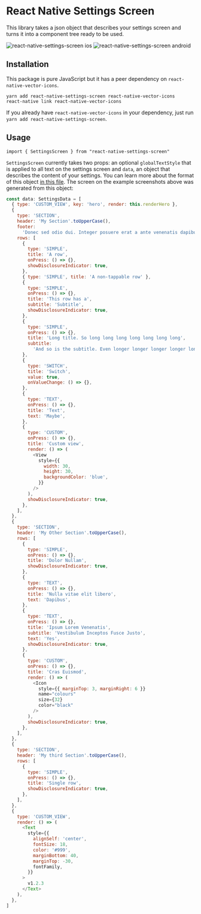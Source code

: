 # React Native Settings Screen

This library takes a json object that describes your settings screen and turns it into a component tree ready to be used.

![react-native-settings-screen ios](https://raw.githubusercontent.com/jsoendermann/react-native-settings-screen/master/imgs/ios.png)
![react-native-settings-screen android](https://github.com/jsoendermann/react-native-settings-screen/raw/master/imgs/android.png)

## Installation

This package is pure JavaScript but it has a peer dependency on `react-native-vector-icons`.

    yarn add react-native-settings-screen react-native-vector-icons
    react-native link react-native-vector-icons

If you already have `react-native-vector-icons` in your dependency, just run `yarn add react-native-settings-screen`.

## Usage

`import { SettingsScreen } from "react-native-settings-screen"`

`SettingsScreen` currently takes two props: an optional `globalTextStyle` that is applied to all text on the settings screen and `data`, an object that describes the content of your settings. You can learn more about the format of this object [in this file](https://github.com/jsoendermann/react-native-settings-screen/blob/master/SettingsScreenExample/lib/types.ts). The screen on the example screenshots above was generated from this object:

```javascript
const data: SettingsData = [
  { type: 'CUSTOM_VIEW', key: 'hero', render: this.renderHero },
  {
    type: 'SECTION',
    header: 'My Section'.toUpperCase(),
    footer:
      'Donec sed odio dui. Integer posuere erat a ante venenatis dapibus posuere velit aliquet.',
    rows: [
      {
        type: 'SIMPLE',
        title: 'A row',
        onPress: () => {},
        showDisclosureIndicator: true,
      },
      { type: 'SIMPLE', title: 'A non-tappable row' },
      {
        type: 'SIMPLE',
        onPress: () => {},
        title: 'This row has a',
        subtitle: 'Subtitle',
        showDisclosureIndicator: true,
      },
      {
        type: 'SIMPLE',
        onPress: () => {},
        title: 'Long title. So long long long long long long long',
        subtitle:
          'And so is the subtitle. Even longer longer longer longer longer',
      },
      {
        type: 'SWITCH',
        title: 'Switch',
        value: true,
        onValueChange: () => {},
      },
      {
        type: 'TEXT',
        onPress: () => {},
        title: 'Text',
        text: 'Maybe',
      },
      {
        type: 'CUSTOM',
        onPress: () => {},
        title: 'Custom view',
        render: () => (
          <View
            style={{
              width: 30,
              height: 30,
              backgroundColor: 'blue',
            }}
          />
        ),
        showDisclosureIndicator: true,
      },
    ],
  },
  {
    type: 'SECTION',
    header: 'My Other Section'.toUpperCase(),
    rows: [
      {
        type: 'SIMPLE',
        onPress: () => {},
        title: 'Dolor Nullam',
        showDisclosureIndicator: true,
      },
      {
        type: 'TEXT',
        onPress: () => {},
        title: 'Nulla vitae elit libero',
        text: 'Dapibus',
      },
      {
        type: 'TEXT',
        onPress: () => {},
        title: 'Ipsum Lorem Venenatis',
        subtitle: 'Vestibulum Inceptos Fusce Justo',
        text: 'Yes',
        showDisclosureIndicator: true,
      },
      {
        type: 'CUSTOM',
        onPress: () => {},
        title: 'Cras Euismod',
        render: () => (
          <Icon
            style={{ marginTop: 3, marginRight: 6 }}
            name="colours"
            size={32}
            color="black"
          />
        ),
        showDisclosureIndicator: true,
      },
    ],
  },
  {
    type: 'SECTION',
    header: 'My third Section'.toUpperCase(),
    rows: [
      {
        type: 'SIMPLE',
        onPress: () => {},
        title: 'Single row',
        showDisclosureIndicator: true,
      },
    ],
  },
  {
    type: 'CUSTOM_VIEW',
    render: () => (
      <Text
        style={{
          alignSelf: 'center',
          fontSize: 18,
          color: '#999',
          marginBottom: 40,
          marginTop: -30,
          fontFamily,
        }}
      >
        v1.2.3
      </Text>
    ),
  },
]
```

